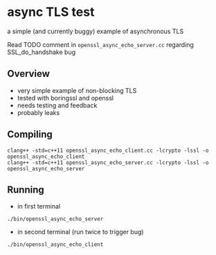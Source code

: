 # async TLS test

a simple (and currently buggy) example of asynchronous TLS

Read TODO comment in `openssl_async_echo_server.cc` regarding SSL_do_handshake bug

## Overview
  * very simple example of non-blocking TLS
  * tested with boringssl and openssl
  * needs testing and feedback
  * probably leaks

## Compiling
````
clang++ -std=c++11 openssl_async_echo_client.cc -lcrypto -lssl -o openssl_async_echo_client
clang++ -std=c++11 openssl_async_echo_server.cc -lcrypto -lssl -o openssl_async_echo_server
````

## Running
  * in first terminal
````
./bin/openssl_async_echo_server
````
  * in second terminal (run twice to trigger bug)
````
./bin/openssl_async_echo_client
````
